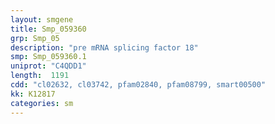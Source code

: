 ```yaml
---
layout: smgene
title: Smp_059360
grp: Smp_05
description: "pre mRNA splicing factor 18"
smp: Smp_059360.1
uniprot: "C4QDD1"
length:  1191
cdd: "cl02632, cl03742, pfam02840, pfam08799, smart00500"
kk: K12817
categories: sm
---
```

